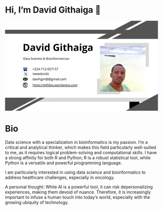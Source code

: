 # Hi, I’m David Githaiga 👋 
![Profile Pic](images/business-card.png)


# Bio
Data science with a specialization in bioinformatics is my passion. I’m a critical and analytical thinker, which makes this field particularly well-suited to me, as it requires logical problem-solving and computational skills. I have a strong affinity for both R and Python; R is a robust statistical tool, while Python is a versatile and powerful programming language.

I am particularly interested in using data science and bioinformatics to address healthcare challenges, especially in oncology.

A personal thought: While AI is a powerful tool, it can risk depersonalizing experiences, making them devoid of nuance. Therefore, it is increasingly important to infuse a human touch into today’s world, especially with the growing ubiquity of technology.

<!---
dave-mainag/dave-mainag is a ✨ special ✨ repository because its `README.md` (this file) appears on your GitHub profile.
You can click the Preview link to take a look at your changes.
--->
